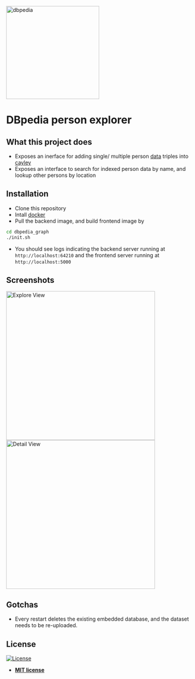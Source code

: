 <a href="https://wiki.dbpedia.org/downloads-2016-10"><img src="https://external-content.duckduckgo.com/iu/?u=https%3A%2F%2Fupload.wikimedia.org%2Fwikipedia%2Fcommons%2Fthumb%2F7%2F73%2FDBpediaLogo.svg%2F1200px-DBpediaLogo.svg.png&f=1&nofb=1" title="dbpedia" width="250" alt="dbpedia"></a>


# DBpedia person explorer


## What this project does
- Exposes an inerface for adding single/ multiple person <a href="http://downloads.dbpedia.org/preview.php?file=2016-10_sl_core-i18n_sl_en_sl_persondata_en.ttl.bz2">data</a> triples into <a href="https://github.com/cayleygraph/cayley" target="_blank">cayley</a>
- Exposes an interface to search for indexed person data by name, and lookup other persons by location


## Installation 
- Clone this repository
- Intall <a href="https://docs.docker.com/install/">docker</a>
- Pull the backend image, and build frontend image by
```bash
cd dbpedia_graph
./init.sh
```
- You should see logs indicating the backend server running at `http://localhost:64210` and the frontend server running at `http://localhost:5000`

## Screenshots

<img src="https://imgur.com/a/gENs1oD" title="dbpedia_explore" width="400" alt="Explore View">
<img src="https://imgur.com/a/mGU7hl5" title="dbpedia_explore" width="400" alt="Detail View">


## Gotchas
- Every restart deletes the existing embedded database, and the dataset needs to be re-uploaded.


## License

[![License](http://img.shields.io/:license-mit-blue.svg?style=flat-square)](http://badges.mit-license.org)

- **[MIT license](http://opensource.org/licenses/mit-license.php)**

